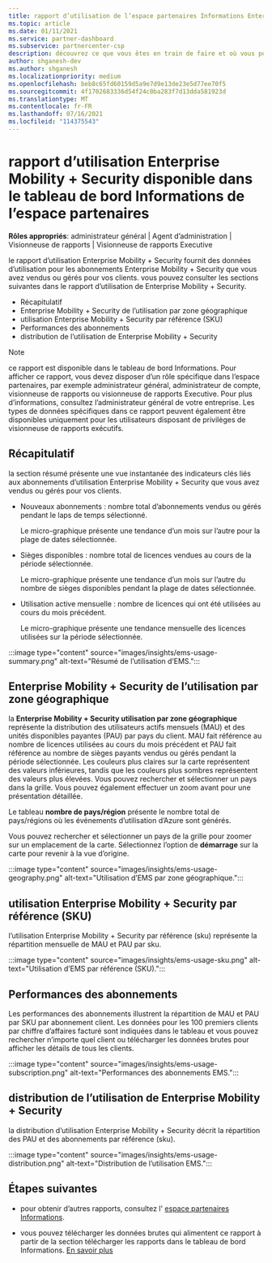 ```yaml
---
title: rapport d’utilisation de l’espace partenaires Informations Enterprise Mobility + Security
ms.topic: article
ms.date: 01/11/2021
ms.service: partner-dashboard
ms.subservice: partnercenter-csp
description: découvrez ce que vous êtes en train de faire et où vous pouvez améliorer l’utilisation des abonnements Enterprise Mobility + Security que vous vendez ou gérez pour vos clients.
author: shganesh-dev
ms.author: shganesh
ms.localizationpriority: medium
ms.openlocfilehash: beb8c65fd60159d5a9e7d9e13de23e5d77ee70f5
ms.sourcegitcommit: 4f1702683336d54f24c0ba283f7d13dda581923d
ms.translationtype: MT
ms.contentlocale: fr-FR
ms.lasthandoff: 07/16/2021
ms.locfileid: "114375543"
---
```

# <a name="enterprise-mobility--security-usage-report-available-from-the-partner-center-insights-dashboard"></a>rapport d’utilisation Enterprise Mobility + Security disponible dans le tableau de bord Informations de l’espace partenaires

**Rôles appropriés**: administrateur général | Agent d’administration | Visionneuse de rapports | Visionneuse de rapports Executive

le rapport d’utilisation Enterprise Mobility + Security fournit des données d’utilisation pour les abonnements Enterprise Mobility + Security que vous avez vendus ou gérés pour vos clients. vous pouvez consulter les sections suivantes dans le rapport d’utilisation de Enterprise Mobility + Security.

- Récapitulatif
- Enterprise Mobility + Security de l’utilisation par zone géographique
- utilisation Enterprise Mobility + Security par référence (SKU)
- Performances des abonnements
- distribution de l’utilisation de Enterprise Mobility + Security

 > [!NOTE]
 > ce rapport est disponible dans le tableau de bord Informations. Pour afficher ce rapport, vous devez disposer d’un rôle spécifique dans l’espace partenaires, par exemple administrateur général, administrateur de compte, visionneuse de rapports ou visionneuse de rapports Executive. Pour plus d’informations, consultez l’administrateur général de votre entreprise. Les types de données spécifiques dans ce rapport peuvent également être disponibles uniquement pour les utilisateurs disposant de privilèges de visionneuse de rapports exécutifs.

## <a name="summary"></a>Récapitulatif

la section résumé présente une vue instantanée des indicateurs clés liés aux abonnements d’utilisation Enterprise Mobility + Security que vous avez vendus ou gérés pour vos clients. 

- Nouveaux abonnements : nombre total d’abonnements vendus ou gérés pendant le laps de temps sélectionné.

   Le micro-graphique présente une tendance d’un mois sur l’autre pour la plage de dates sélectionnée.

- Sièges disponibles : nombre total de licences vendues au cours de la période sélectionnée.

   Le micro-graphique présente une tendance d’un mois sur l’autre du nombre de sièges disponibles pendant la plage de dates sélectionnée.

- Utilisation active mensuelle : nombre de licences qui ont été utilisées au cours du mois précédent.

   Le micro-graphique présente une tendance mensuelle des licences utilisées sur la période sélectionnée.

:::image type="content" source="images/insights/ems-usage-summary.png" alt-text="Résumé de l’utilisation d’EMS.":::

## <a name="enterprise-mobility--security-usage-by-geography"></a>Enterprise Mobility + Security de l’utilisation par zone géographique

la **Enterprise Mobility + Security utilisation par zone géographique** représente la distribution des utilisateurs actifs mensuels (MAU) et des unités disponibles payantes (PAU) par pays du client. MAU fait référence au nombre de licences utilisées au cours du mois précédent et PAU fait référence au nombre de sièges payants vendus ou gérés pendant la période sélectionnée. Les couleurs plus claires sur la carte représentent des valeurs inférieures, tandis que les couleurs plus sombres représentent des valeurs plus élevées. Vous pouvez rechercher et sélectionner un pays dans la grille. Vous pouvez également effectuer un zoom avant pour une présentation détaillée.

Le tableau **nombre de pays/région** présente le nombre total de pays/régions où les événements d’utilisation d’Azure sont générés.

Vous pouvez rechercher et sélectionner un pays de la grille pour zoomer sur un emplacement de la carte. Sélectionnez l’option de **démarrage** sur la carte pour revenir à la vue d’origine.

:::image type="content" source="images/insights/ems-usage-geography.png" alt-text="Utilisation d’EMS par zone géographique.":::

## <a name="enterprise-mobility--security-usage-by-sku"></a>utilisation Enterprise Mobility + Security par référence (SKU)

l’utilisation Enterprise Mobility + Security par référence (sku) représente la répartition mensuelle de MAU et PAU par sku.

:::image type="content" source="images/insights/ems-usage-sku.png" alt-text="Utilisation d’EMS par référence (SKU).":::

## <a name="subscriptions-performance"></a>Performances des abonnements

Les performances des abonnements illustrent la répartition de MAU et PAU par SKU par abonnement client. Les données pour les 100 premiers clients par chiffre d’affaires facturé sont indiquées dans le tableau et vous pouvez rechercher n’importe quel client ou télécharger les données brutes pour afficher les détails de tous les clients.

:::image type="content" source="images/insights/ems-usage-subscription.png" alt-text="Performances des abonnements EMS.":::

## <a name="enterprise-mobility--security-usage-distribution"></a>distribution de l’utilisation de Enterprise Mobility + Security

la distribution d’utilisation Enterprise Mobility + Security décrit la répartition des PAU et des abonnements par référence (sku).

:::image type="content" source="images/insights/ems-usage-distribution.png" alt-text="Distribution de l’utilisation EMS.":::

## <a name="next-steps"></a>Étapes suivantes

- pour obtenir d’autres rapports, consultez l' [espace partenaires Informations](partner-center-insights.md).

- vous pouvez télécharger les données brutes qui alimentent ce rapport à partir de la section télécharger les rapports dans le tableau de bord Informations. [En savoir plus](insights-download-reports.md) 
